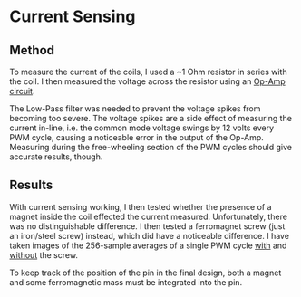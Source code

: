 # Current Sensing

## Method

To measure the current of the coils, I used a
~1 Ohm resistor in series with the coil. I then
measured the voltage across the resistor using an
[Op-Amp circuit](circuit.jpg).

The Low-Pass filter was needed to prevent the voltage
spikes from becoming too severe. The voltage spikes
are a side effect of measuring the current in-line,
i.e. the common mode voltage swings by 12 volts every
PWM cycle, causing a noticeable error in the output of
the Op-Amp. Measuring during the free-wheeling section
of the PWM cycles should give accurate results, though.

## Results

With current sensing working, I then tested whether the
presence of a magnet inside the coil effected the current
measured. Unfortunately, there was no distinguishable difference.
I then tested a ferromagnet screw (just an iron/steel screw)
instead, which did have a noticeable difference. I have taken
images of the 256-sample averages of a single PWM cycle [with](with_screw.jpg)
and [without](without_screw.jpg) the screw.

To keep track of the position of the pin in the final design,
both a magnet and some ferromagnetic mass must be integrated
into the pin.
